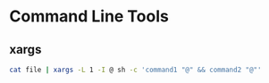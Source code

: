 # Command Line Tools

## xargs

```sh
cat file | xargs -L 1 -I @ sh -c 'command1 "@" && command2 "@"'
```
